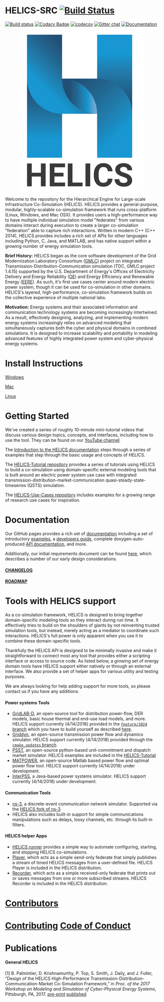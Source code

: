 # HELICS-SRC [![Build Status](https://travis-ci.org/GMLC-TDC/HELICS-src.svg?branch=master)](https://travis-ci.org/GMLC-TDC/HELICS-src)
[![Build status](https://ci.appveyor.com/api/projects/status/afpa4mv0kgsjwvtn/branch/develop?svg=true)](https://ci.appveyor.com/project/nightlark/helics-src/branch/develop)
[![Codacy Badge](https://api.codacy.com/project/badge/Grade/83ba19b36b714c729ec3a3d18504505e)](https://www.codacy.com/app/phlptp/HELICS-src?utm_source=github.com&amp;utm_medium=referral&amp;utm_content=GMLC-TDC/HELICS-src&amp;utm_campaign=Badge_Grade)
[![codecov](https://codecov.io/gh/GMLC-TDC/HELICS-src/branch/master/graph/badge.svg)](https://codecov.io/gh/GMLC-TDC/HELICS-src)
[![Gitter chat](https://badges.gitter.im/GMLC-TDC/HELICS-src.png)](https://gitter.im/GMLC-TDC/HELICS-src)
[![Documentation](https://img.shields.io/badge/docs-ready-blue.svg)](http://gmlc-tdc.github.io/HELICS-src)

<p align="center">
<img src="docs/img/HELICS_Logo.png" width="400">
</p>

Welcome to the repository for the Hierarchical Engine for Large-scale Infrastructure Co-Simulation (HELICS).  HELICS provides a general-purpose, modular, highly-scalable co-simulation framework that runs cross-platform (Linux, Windows, and Mac OSX). It provides users a high-performance way to have multiple individual simulation model "federates" from various domains interact during execution to create a larger co-simulation "federation" able to capture rich interactions. Written in modern C++ (C++ 2014), HELICS provides includes a rich set of APIs for other languages including Python, C, Java, and MATLAB, and has native support within a growing number of energy simulation tools.

**Brief History:** HELICS began as the core software development of the Grid Modernization Laboratory Consortium ([GMLC](https://gridmod.labworks.org/)) project  on integrated Transmission-Distribution-Communication simulation (TDC, GMLC project 1.4.15) supported by the U.S. Department of Energy's Offices of Electricity Delivery and Energy Reliability ([OE](https://www.energy.gov/oe/office-electricity-delivery-and-energy-reliability)) and Energy Efficiency and Renewable Energy ([EERE](https://www.energy.gov/eere/office-energy-efficiency-renewable-energy)). As such, it's first use cases center around modern electric power system, though it can be used for co-simulation in other domains. HELICS's  layered, high-performance, co-simulation framework builds on the collective experience of multiple national labs.

**Motivation:** Energy systems and their associated information and communication technology systems are becoming increasingly intertwined. As a result, effectively designing, analyzing, and implementing modern energy systems increasingly relies on advanced modeling that simultaneously captures both the cyber and physical domains in combined simulations.  It is designed to increase scalability and portability in modeling advanced features of highly integrated power system and cyber-physical energy systems.

# Install Instructions

[Windows](https://gmlc-tdc.github.io/HELICS-src/installation/windows.html)

[Mac](https://gmlc-tdc.github.io/HELICS-src/installation/mac.html)

[Linux](https://gmlc-tdc.github.io/HELICS-src/installation/linux.html)

# Getting Started

We've created a series of roughly 10-minute mini-tutorial videos that discuss various design topics, concepts, and interfaces, including how to use the tool. They can be found on our [YouTube channel](https://www.youtube.com/channel/UCPa81c4BVXEYXt2EShTzbcg).   

The [Introduction to the HELICS documentation](https://gmlc-tdc.github.io/HELICS-src/introduction/index.html) steps through a series of examples that step through the basic usage and concepts of HELICS.

The [HELICS-Tutorial repository](https://github.com/GMLC-TDC/HELICS-Tutorial) provides a series of tutorials using HELICS to build a co-simulation using domain-specific external modeling tools that is built around an electric power system use case with integrated transmission-distribution-market-communication quasi-steady-state-timeseries (QSTS) simulation.

The [HELICS-Use-Cases repository](https://github.com/GMLC-TDC/HELICS-Use-Cases) includes examples for a growing range of research use cases for inspiration.

# Documentation

Our GitHub pages provides a rich set of [documentation](https://gmlc-tdc.github.io/HELICS-src/index.html) including a set of introductory [examples](https://gmlc-tdc.github.io/HELICS-src/introduction/index.html), a [developers guide](https://gmlc-tdc.github.io/HELICS-src/developer-guide/index.html), complete doxygen-auto-produced [API documentation](https://gmlc-tdc.github.io/HELICS-src/doxygen/), and more.

Additionally, our initial requirements document can be found [here](https://github.com/GMLC-TDC/specification-doc/blob/master/src/specification.md), which describes a number of our early design considerations.

#### [CHANGELOG](CHANGELOG.md)
#### [ROADMAP](ROADMAP.md)

# Tools with HELICS support

As a co-simulation framework, HELICS is designed to bring together domain-specific modeling tools so they interact during run time. It effectively tries to build on the shoulders of giants by not reinventing trusted simulation tools, but instead, merely acting as a mediator to coordinate such interactions. HELICS's full power is only apparent when you use it to combine these domain-specific tools.  

Thankfully the HELICS API is designed to be minimally invasive and make it straightforward to connect most any tool that provides either a scripting interface or access to source code. As listed below, a growing set of energy domain tools have HELICS support either natively or through an external interface. We also provide a set of helper apps for various utility and testing purposes.

We are always looking for help adding support for more tools, so please contact us if you have any additions.

#### Power systems Tools

* [GridLAB-D](https://www.gridlabd.org/), an open-source tool for distribution power-flow, DER models, basic house thermal and end-use load models, and more. HELICS support currently (4/14/2018) provided in the [`feature/1024` branch](https://github.com/gridlab-d/gridlab-d/tree/feature/1024) which you have to build yourself as described [here](https://github.com/GMLC-TDC/HELICS-Tutorial/tree/master/setup).
* [Griddyn](https://github.com/LLNL/GridDyn), an open-source transmission power flow and dynamics simulator. HELICS support currently (4/14/2018) provided through the [`cmake_updates` branch](https://github.com/LLNL/GridDyn/tree/cmake_update).
* [PSST](https://github.com/kdheepak/psst), an open-source python-based unit-commitment and dispatch market simulator. HELICS examples are included in the  [HELICS-Tutorial](https://github.com/GMLC-TDC/HELICS-Tutorial)
* [MATPOWER](http://www.pserc.cornell.edu/matpower/), an open-source Matlab based power flow and optimal power flow tool. HELICS support currently (4/14/2018) under development.
* [InterPSS](http://www.interpss.org/), a Java-based power systems simulator. HELICS support currently (4/14/2018) under development.

#### Communication Tools

* [ns-3](https://www.nsnam.org/), a discrete-event communication network simulator. Supported via the [HELICS fork of ns-3](https://github.com/GMLC-TDC/ns-3-dev-git)
* HELICS also includes built-in support for simple communications manipulations such as delays, lossy channels, etc. through its built-in filters.

#### HELICS helper Apps

* [HELICS runner](https://github.com/GMLC-TDC/helics-runner) provides a simple way to automate configuring, starting, and stopping HELICS co-simulations.
* [Player](https://gmlc-tdc.github.io/HELICS-src/apps/Player.html), which acts as a simple send-only federate that simply publishes a stream of timed HELICS messages from a user-defined file. HELICS Player is included in the HELICS distribution.
* [Recorder](https://gmlc-tdc.github.io/HELICS-src/apps/Recorder.html), which acts as a simple received-only federate that prints out or saves messages from one or more subscribed streams. HELICS Recorder is included in the HELICS distribution.

# [Contributors](CONTRIBUTORS.md)

# [Contributing](CONTRIBUTING.md)  [Code of Conduct](code-of-conduct.md)

# Publications

#### General HELICS

[1] B. Palmintier, D. Krishnamurthy, P. Top, S. Smith, J. Daily, and J. Fuller, “Design of the HELICS High-Performance Transmission-Distribution-Communication-Market Co-Simulation Framework,” in *Proc. of the 2017 Workshop on Modeling and Simulation of Cyber-Physical Energy Systems*, Pittsburgh, PA, 2017. [pre-print](https://www.nrel.gov/docs/fy17osti/67928.pdf) [published](https://ieeexplore.ieee.org/document/8064542/)
